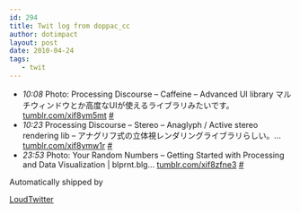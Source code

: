 ```yaml
---
id: 294
title: Twit log from doppac_cc
author: dotimpact
layout: post
date: 2010-04-24
tags:
   - twit
---
```

<ul class="loudtwitter">
  <li>
    <em>10:08</em> Photo: Processing Discourse &#8211; Caffeine &#8211; Advanced UI library マルチウィンドウとか高度なUIが使えるライブラリみたいです。 <a href="http://tumblr.com/xif8ym5mt">tumblr.com/xif8ym5mt</a> <a href="http://twitter.com/doppac_cc/statuses/12673012834">#</a>
  </li>
  <li>
    <em>10:23</em> Processing Discourse &#8211; Stereo &#8211; Anaglyph / Active stereo rendering lib &#8211; アナグリフ式の立体視レンダリングライブラリらしい。&#8230; <a href="http://tumblr.com/xif8ymw1r">tumblr.com/xif8ymw1r</a> <a href="http://twitter.com/doppac_cc/statuses/12673840629">#</a>
  </li>
  <li>
    <em>23:53</em> Photo: Your Random Numbers – Getting Started with Processing and Data Visualization | blprnt.blg&#8230; <a href="http://tumblr.com/xif8zfne3">tumblr.com/xif8zfne3</a> <a href="http://twitter.com/doppac_cc/statuses/12706391396">#</a>
  </li>
</ul>Automatically shipped by 

[LoudTwitter][1]

 [1]: http://www.loudtwitter.com
